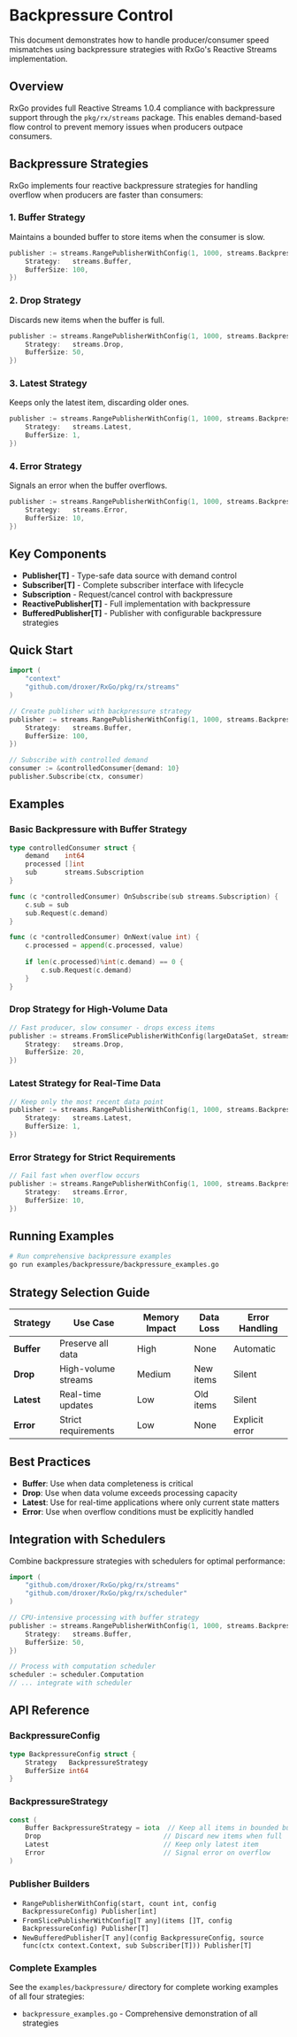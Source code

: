 # Backpressure Control

This document demonstrates how to handle producer/consumer speed mismatches using backpressure strategies with RxGo's Reactive Streams implementation.

## Overview

RxGo provides full Reactive Streams 1.0.4 compliance with backpressure support through the `pkg/rx/streams` package. This enables demand-based flow control to prevent memory issues when producers outpace consumers.

## Backpressure Strategies

RxGo implements four reactive backpressure strategies for handling overflow when producers are faster than consumers:

### 1. Buffer Strategy
Maintains a bounded buffer to store items when the consumer is slow.

```go
publisher := streams.RangePublisherWithConfig(1, 1000, streams.BackpressureConfig{
    Strategy:   streams.Buffer,
    BufferSize: 100,
})
```

### 2. Drop Strategy
Discards new items when the buffer is full.

```go
publisher := streams.RangePublisherWithConfig(1, 1000, streams.BackpressureConfig{
    Strategy:   streams.Drop,
    BufferSize: 50,
})
```

### 3. Latest Strategy
Keeps only the latest item, discarding older ones.

```go
publisher := streams.RangePublisherWithConfig(1, 1000, streams.BackpressureConfig{
    Strategy:   streams.Latest,
    BufferSize: 1,
})
```

### 4. Error Strategy
Signals an error when the buffer overflows.

```go
publisher := streams.RangePublisherWithConfig(1, 1000, streams.BackpressureConfig{
    Strategy:   streams.Error,
    BufferSize: 10,
})
```

## Key Components

- **Publisher[T]** - Type-safe data source with demand control
- **Subscriber[T]** - Complete subscriber interface with lifecycle
- **Subscription** - Request/cancel control with backpressure
- **ReactivePublisher[T]** - Full implementation with backpressure
- **BufferedPublisher[T]** - Publisher with configurable backpressure strategies

## Quick Start

```go
import (
    "context"
    "github.com/droxer/RxGo/pkg/rx/streams"
)

// Create publisher with backpressure strategy
publisher := streams.RangePublisherWithConfig(1, 1000, streams.BackpressureConfig{
    Strategy:   streams.Buffer,
    BufferSize: 100,
})

// Subscribe with controlled demand
consumer := &controlledConsumer{demand: 10}
publisher.Subscribe(ctx, consumer)
```

## Examples

### Basic Backpressure with Buffer Strategy

```go
type controlledConsumer struct {
    demand    int64
    processed []int
    sub       streams.Subscription
}

func (c *controlledConsumer) OnSubscribe(sub streams.Subscription) {
    c.sub = sub
    sub.Request(c.demand)
}

func (c *controlledConsumer) OnNext(value int) {
    c.processed = append(c.processed, value)
    
    if len(c.processed)%int(c.demand) == 0 {
        c.sub.Request(c.demand)
    }
}
```

### Drop Strategy for High-Volume Data

```go
// Fast producer, slow consumer - drops excess items
publisher := streams.FromSlicePublisherWithConfig(largeDataSet, streams.BackpressureConfig{
    Strategy:   streams.Drop,
    BufferSize: 20,
})
```

### Latest Strategy for Real-Time Data

```go
// Keep only the most recent data point
publisher := streams.RangePublisherWithConfig(1, 1000, streams.BackpressureConfig{
    Strategy:   streams.Latest,
    BufferSize: 1,
})
```

### Error Strategy for Strict Requirements

```go
// Fail fast when overflow occurs
publisher := streams.RangePublisherWithConfig(1, 1000, streams.BackpressureConfig{
    Strategy:   streams.Error,
    BufferSize: 10,
})
```

## Running Examples

```bash
# Run comprehensive backpressure examples
go run examples/backpressure/backpressure_examples.go
```

## Strategy Selection Guide

| Strategy | Use Case | Memory Impact | Data Loss | Error Handling |
|----------|----------|---------------|-----------|----------------|
| **Buffer** | Preserve all data | High | None | Automatic |
| **Drop** | High-volume streams | Medium | New items | Silent |
| **Latest** | Real-time updates | Low | Old items | Silent |
| **Error** | Strict requirements | Low | None | Explicit error |

## Best Practices

- **Buffer**: Use when data completeness is critical
- **Drop**: Use when data volume exceeds processing capacity
- **Latest**: Use for real-time applications where only current state matters
- **Error**: Use when overflow conditions must be explicitly handled

## Integration with Schedulers

Combine backpressure strategies with schedulers for optimal performance:

```go
import (
    "github.com/droxer/RxGo/pkg/rx/streams"
    "github.com/droxer/RxGo/pkg/rx/scheduler"
)

// CPU-intensive processing with buffer strategy
publisher := streams.RangePublisherWithConfig(1, 1000, streams.BackpressureConfig{
    Strategy:   streams.Buffer,
    BufferSize: 50,
})

// Process with computation scheduler
scheduler := scheduler.Computation
// ... integrate with scheduler
```

## API Reference

### BackpressureConfig

```go
type BackpressureConfig struct {
    Strategy   BackpressureStrategy
    BufferSize int64
}
```

### BackpressureStrategy

```go
const (
    Buffer BackpressureStrategy = iota  // Keep all items in bounded buffer
    Drop                               // Discard new items when full
    Latest                             // Keep only latest item
    Error                              // Signal error on overflow
)
```

### Publisher Builders

- `RangePublisherWithConfig(start, count int, config BackpressureConfig) Publisher[int]`
- `FromSlicePublisherWithConfig[T any](items []T, config BackpressureConfig) Publisher[T]`
- `NewBufferedPublisher[T any](config BackpressureConfig, source func(ctx context.Context, sub Subscriber[T])) Publisher[T]`

### Complete Examples

See the `examples/backpressure/` directory for complete working examples of all four strategies:

- `backpressure_examples.go` - Comprehensive demonstration of all strategies